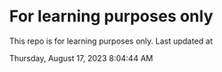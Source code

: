 # For learning purposes only
This repo is for learning purposes only.
Last updated at

Thursday, August 17, 2023 8:04:44 AM

